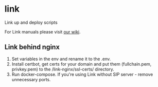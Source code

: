 # link
Link up and deploy scripts

For Link manuals please visit [our wiki](https://wiki.bas-ip.com/basiplink/ru/bas-ip-link-2753556.html).

## Link behind nginx
1. Set variables in the env and rename it to the .env.
2. Install certbot, get certs for your domain and put them (fullchain.pem, privkey.pem) to the /link-nginx/ssl-certs/ directory.
3. Run docker-compose. If you're using Link without SIP server - remove unnecessary ports.
